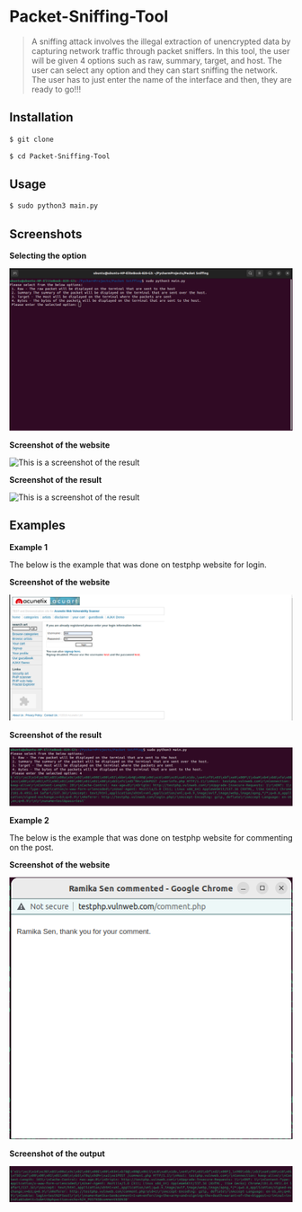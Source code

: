 # Packet-Sniffing-Tool

> A sniffing attack involves the illegal extraction of unencrypted data by capturing network traffic through packet sniffers. In this tool, the user will be given 4 options such as raw, summary, target, and host. The user can select any option and they can start sniffing the network. The user has to just enter the name of the interface and then, they are ready to go!!!

Installation
----------------

```
$ git clone 
```

```bash
$ cd Packet-Sniffing-Tool
```

Usage
------------------

```bash
$ sudo python3 main.py
```

Screenshots
-------------------

**Selecting the option**

![This is a option selection image](https://github.com/SHAHKRISHS/Packet-Sniffing-Tool/blob/main/Packet%20Sniffing/select%20option.png)

**Screenshot of the website**

![This is a screenshot of the result]()

**Screenshot of the result**

![This is a screenshot of the result]()


Examples
---------------------

**Example 1**

The below is the example that was done on testphp website for login.

**Screenshot of the website**

![This is a screenshot of the result](https://github.com/SHAHKRISHS/Packet-Sniffing-Tool/blob/main/Packet%20Sniffing/testphp%20login.png)

**Screenshot of the result**

![This is a screenshot of the result](https://github.com/SHAHKRISHS/Packet-Sniffing-Tool/blob/main/Packet%20Sniffing/Capture%20the%20request%20of%20login.png)

**Example 2**

The below is the example that was done on testphp website for commenting on the post.

**Screenshot of the website**

![This is a screenshot of the result](https://github.com/SHAHKRISHS/Packet-Sniffing-Tool/blob/main/Packet%20Sniffing/Testphp%20Image.png)

**Screenshot of the output**

![This is a screenshot of the result](https://github.com/SHAHKRISHS/Packet-Sniffing-Tool/blob/main/Packet%20Sniffing/Output%20of%20the%20testphp.png)
